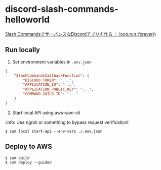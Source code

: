 # discord-slash-commands-helloworld

[Slash CommandsでサーバレスなDiscordアプリを作る ｜ loop.run_forever()](https://note.sarisia.cc/entry/discord-slash-commands/)

## Run locally

1. Set environment variables in `.env.json`

```json
{
    "SlashCommandsCallbackFunction": {
        "DISCORD_TOKEN": "...",
        "APPLICATION_ID": "...",
        "APPLICATION_PUBLIC_KEY": "...",
        "COMMAND_GUILD_ID": "..."
    }
}
```

2. Start local API using aws-sam-cli

:info: Use ngrok or something to bypass request verification!

```
$ sam local start-api --env-vars ./.env.json
```

## Deploy to AWS

```
$ sam build
$ sam deploy --guided
```
